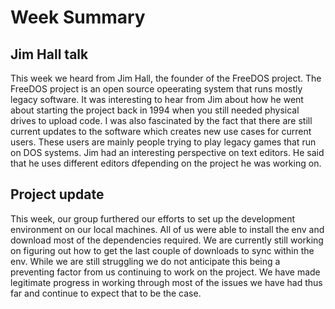 # Week Summary

## Jim Hall talk

This week we heard from Jim Hall, the founder of the FreeDOS project. The FreeDOS project is an open source opeerating system that runs mostly legacy software.
It was interesting to hear from Jim about how he went about starting the project back in 1994 when you still needed physical drives to upload code. I was also fascinated 
by the fact that there are still current updates to the software which creates new use cases for current users. These users are mainly people trying to play 
legacy games that run on DOS systems. Jim had an interesting perspective on text editors. He said that he uses different editors dfepending on the project he was working on. 

## Project update

This week, our group furthered our efforts to set up the development environment on our local machines. All of us were able to install the env and download most of the 
dependencies required. We are currently still working on figuring out how to get the last couple of downloads to sync within the env. While we are still struggling we do
not anticipate this being a preventing factor from us continuing to work on the project. We have made legitimate progress in working through most of the issues we have had thus far and continue to expect that to be the case.



